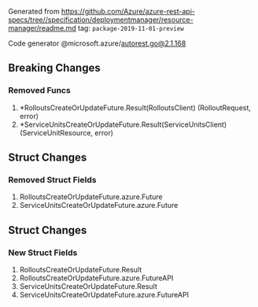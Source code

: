 Generated from https://github.com/Azure/azure-rest-api-specs/tree//specification/deploymentmanager/resource-manager/readme.md tag: `package-2019-11-01-preview`

Code generator @microsoft.azure/autorest.go@2.1.168

## Breaking Changes

### Removed Funcs

1. *RolloutsCreateOrUpdateFuture.Result(RolloutsClient) (RolloutRequest, error)
1. *ServiceUnitsCreateOrUpdateFuture.Result(ServiceUnitsClient) (ServiceUnitResource, error)

## Struct Changes

### Removed Struct Fields

1. RolloutsCreateOrUpdateFuture.azure.Future
1. ServiceUnitsCreateOrUpdateFuture.azure.Future

## Struct Changes

### New Struct Fields

1. RolloutsCreateOrUpdateFuture.Result
1. RolloutsCreateOrUpdateFuture.azure.FutureAPI
1. ServiceUnitsCreateOrUpdateFuture.Result
1. ServiceUnitsCreateOrUpdateFuture.azure.FutureAPI
